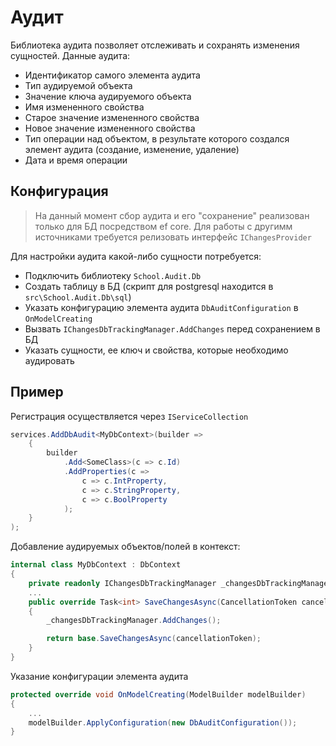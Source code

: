 # Аудит

Библиотека аудита позволяет отслеживать и сохранять изменения сущностей.
Данные аудита:
- Идентификатор самого элемента аудита
- Тип аудируемой объекта
- Значение ключа аудируемого объекта
- Имя измененного свойства
- Старое значение измененного свойства
- Новое значение измененного свойства
- Тип операции над объектом, в результате которого создался элемент аудита (создание, изменение, удаление)
- Дата и время операции

## Конфигурация
> На данный момент сбор аудита и его "сохранение" реализован только для БД посредством ef core.
> Для работы с другимм источниками требуется релизовать интерфейс `IChangesProvider`


Для настройки аудита какой-либо сущности потребуется:
- Подключить библиотеку `School.Audit.Db`
- Создать таблицу в БД (скрипт для postgresql находится в `src\School.Audit.Db\sql`)
- Указать конфигурацию элемента аудита `DbAuditConfiguration` в `OnModelCreating`
- Вызвать `IChangesDbTrackingManager.AddChanges` перед сохранением в БД
- Указать сущности, ее ключ и свойства, которые необходимо аудировать

## Пример
Регистрация осуществляется через `IServiceCollection`
```cs 
services.AddDbAudit<MyDbContext>(builder =>
    {
        builder
            .Add<SomeClass>(c => c.Id)
            .AddProperties(c =>
                c => c.IntProperty,
                c => c.StringProperty,
                c => c.BoolProperty
            );
    }
);
```
Добавление аудируемых объектов/полей в контекст:
```cs 
internal class MyDbContext : DbContext
{
    private readonly IChangesDbTrackingManager _changesDbTrackingManager;
    ...
    public override Task<int> SaveChangesAsync(CancellationToken cancellationToken = default)
    {
        _changesDbTrackingManager.AddChanges();

        return base.SaveChangesAsync(cancellationToken);
    }
}
```
Указание конфигурации элемента аудита
```cs 
protected override void OnModelCreating(ModelBuilder modelBuilder)
{
	...
	modelBuilder.ApplyConfiguration(new DbAuditConfiguration());
}
```